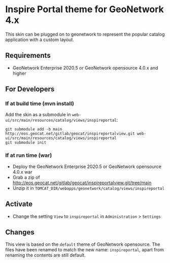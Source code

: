 # Inspire Portal theme for GeoNetwork 4.x
This skin can be plugged on to geonetwork to represent the popular catalog application with a custom layout.

## Requirements

- GeoNetwork Enterprise 2020.5 or GeoNetwork opensource 4.0.x and higher

## For Developers

### If at build time (mvn install)

Add the skin as a submodule in `web-ui/src/main/resources/catalog/views/inspireportal`:
```
git submodule add -b main http://eos.geocat.net/gitlab/geocat/inspireportalview.git web-ui/src/main/resources/catalog/views/inspireportal
git submodule init
```

### If at run time (war)

- Deploy the GeoNetwork Enterprise 2020.5 or GeoNetwork opensource 4.0.x war
- Grab a zip of http://eos.geocat.net/gitlab/geocat/inspireportalview.git/tree/main
- Unzip it in `TOMCAT_DIR/webapps/geonetwork/catalog/views/inspireportal`

## Activate

- Change the setting `View` to `inspireportal` in  `Administration` > `Settings`

## Changes

This view is based on the `default` theme of GeoNetwork opensource. The files have been renamed to match the new name: `inspireportal`, apart from renaming the contents are still default.

